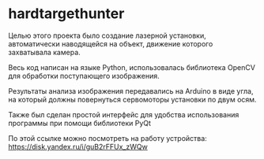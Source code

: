 # hardtargethunter
Целью этого проекта было создание лазерной установки, автоматически наводящейся на объект, движение которого захватывала камера. 

Весь код написан на языке Python, использовалась библиотека OpenCV для обработки поступающего изображения. 

Результаты анализа изображения передавались на Arduino в виде угла, на который должны повернуться сервомоторы установки по двум осям. 

Также был сделан простой интерфейс для удобства использования программы при помощи библиотеки PyQt

По этой ссылке можно посмотреть на работу устройства: https://disk.yandex.ru/i/guB2rFFUx_zWQw
